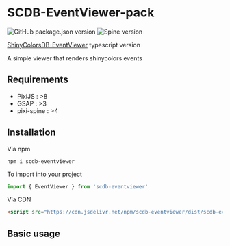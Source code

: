 # SCDB-EventViewer-pack
![GitHub package.json version](https://img.shields.io/github/package-json/v/ShinyColorsDB/ShinyColorsDB-EventViewer-pack?style=flat-square)
![Spine version](https://img.shields.io/badge/Spine-3.6%20/%203.7-ff69b4?style=flat-square)

[ShinyColorsDB-EventViewer](https://github.com/ShinyColorsDB/ShinyColorsDB-EventViewer) typescript version

A simple viewer that renders shinycolors events

## Requirements
-   PixiJS : >8
-   GSAP : >3
-   pixi-spine : >4

## Installation

Via npm
```
npm i scdb-eventviewer
```
To import into your project
```ts
import { EventViewer } from 'scdb-eventviewer'
```

Via CDN
```html
<script src="https://cdn.jsdelivr.net/npm/scdb-eventviewer/dist/scdb-eventviewer.min.js"></script> 

```

## Basic usage

```js



```
